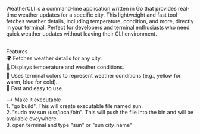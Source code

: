 WeatherCLI is a command-line application written in Go that provides real-time weather updates for a specific city. This lightweight and fast tool fetches weather details, including temperature, condition, and more, directly in your terminal. Perfect for developers and terminal enthusiasts who need quick weather updates without leaving their CLI environment. <br /> <br />

Features <br />
🌍 Fetches weather details for any city. <br />
🌡️ Displays temperature and weather conditions. <br />
🎨 Uses terminal colors to represent weather conditions (e.g., yellow for warm, blue for cold). <br />
🚀 Fast and easy to use. <br />

--> Make it executable <br />
    1. "go build". This will create executable file named sun. <br />
    2. "sudo mv sun /usr/local/bin". This will push the file into the bin and will be available eveywhere. <br />
    3. open terminal and type "sun" or "sun city_name" <br />
